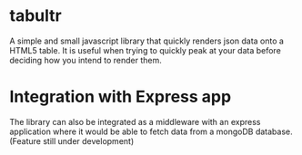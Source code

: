 # tabultr
A simple and small javascript library that quickly renders json data onto a HTML5 table. It is useful when trying to quickly peak at your data before deciding how you intend to render them.
# Integration with Express app
The library can also be integrated as a middleware with an express application where it would be able to fetch data from a mongoDB database. (Feature still under development)

